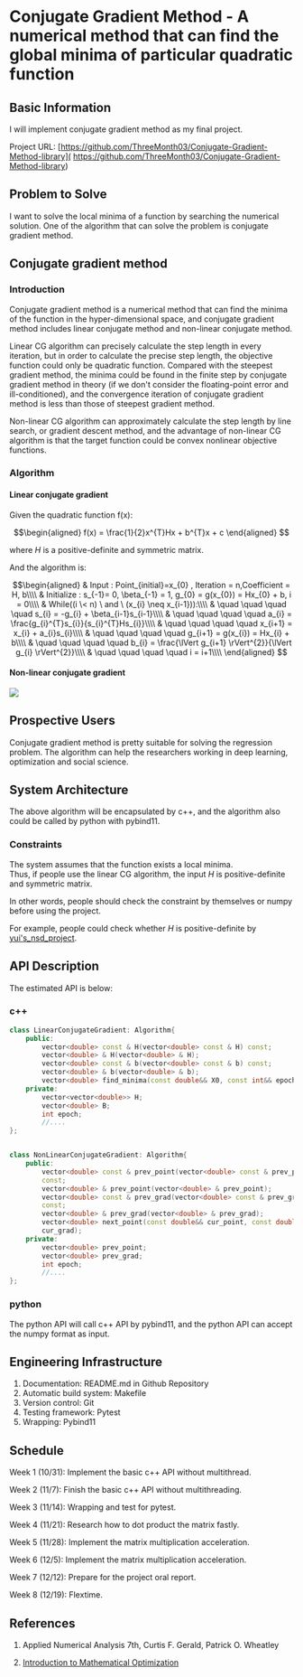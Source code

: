 Conjugate Gradient Method - A numerical method that can find the global minima 
of particular quadratic function
======

## Basic Information

I will implement conjugate gradient method as my final project.

Project URL:
[https://github.com/ThreeMonth03/Conjugate-Gradient-Method-library](
    https://github.com/ThreeMonth03/Conjugate-Gradient-Method-library)


## Problem to Solve

I want to solve the local minima of a function by searching the 
numerical solution. One of the algorithm that can solve the problem is 
conjugate gradient method.

## Conjugate gradient method
### Introduction

Conjugate gradient method is a numerical method that can find the 
minima of the function in the hyper-dimensional space, and conjugate gradient method includes linear conjugate method and non-linear conjugate method. 

Linear CG algorithm can precisely calculate the step length in every iteration,
but in order to calculate the precise step length, the objective function could
only be quadratic function. Compared with the steepest gradient method, the 
minima could be found in the 
finite step by conjugate gradient method in theory (if we don't consider the 
floating-point error and ill-conditioned), and the convergence iteration of 
conjugate gradient method is less than those of steepest gradient method.

Non-linear CG algorithm can approximately calculate the step length by line
search, or gradient descent method, and the advantage of non-linear CG 
algorithm is that the target function could be convex nonlinear objective 
functions.

### Algorithm

#### Linear conjugate gradient

Given the quadratic function f(x):

$$\begin{aligned}
f(x) = \frac{1}{2}x^{T}Hx + b^{T}x + c
\end{aligned}
$$

where $H$ is a positive-definite and symmetric matrix.  

And the algorithm is:

$$\begin{aligned}  
& Input : Point_{initial}=x_{0} , Iteration = n,Coefficient = H, b\\\\    
& Initialize : s_{-1}= 0, \beta_{-1} = 1, 
g_{0} = g(x_{0}) = Hx_{0} + b, i = 0\\\\   
& While((i \< n) \ and  \ (x_{i} \neq x_{i-1})):\\\\    
& \quad \quad \quad \quad s_{i} = -g_{i} + \beta_{i-1}s_{i-1}\\\\  
& \quad \quad \quad \quad a_{i} = \frac{g_{i}^{T}s_{i}}{s_{i}^{T}Hs_{i}}\\\\  
& \quad \quad \quad \quad x_{i+1} = x_{i} + a_{i}s_{i}\\\\  
& \quad \quad \quad \quad g_{i+1} = g(x_{i}) = Hx_{i} + b\\\\  
& \quad \quad \quad \quad b_{i} = \frac{\lVert g_{i+1} 
\rVert^{2}}{\lVert g_{i} \rVert^{2}}\\\\  
& \quad \quad \quad \quad i = i+1\\\\  
\end{aligned}  
$$

#### Non-linear conjugate gradient

![](https://i.imgur.com/wdRLKLl.png)

## Prospective Users

Conjugate gradient method is pretty suitable for solving the regression 
problem. The algorithm can help the researchers working in deep learning, 
optimization and social science. 

## System Architecture

The above algorithm will be encapsulated by c++, and the algorithm also could 
be called by python with pybind11.

### Constraints

The system assumes that the function exists a local minima.  
Thus, if people use the linear CG algorithm, the input $H$ is positive-definite and symmetric matrix.  

In other words, people should check the constraint by themselves or numpy 
before using the project.

For example, people could check whether $H$ is positive-definite by 
[yui's_nsd_project](https://github.com/yungyuc/nsdhw_23au/pull/98).

## API Description
The estimated API is below:
### c++
```c++
class LinearConjugateGradient: Algorithm{
    public:
        vector<double> const & H(vector<double> const & H) const;
        vector<double> & H(vector<double> & H);
        vector<double> const & b(vector<double> const & b) const;
        vector<double> & b(vector<double> & b);
        vector<double> find_minima(const double&& X0, const int&& epoch);
    private:
        vector<vector<double>> H;
        vector<double> B;
        int epoch;
        //....
};


class NonLinearConjugateGradient: Algorithm{
    public:
        vector<double> const & prev_point(vector<double> const & prev_point)
        const;
        vector<double> & prev_point(vector<double> & prev_point);
        vector<double> const & prev_grad(vector<double> const & prev_grad)
        const;
        vector<double> & prev_grad(vector<double> & prev_grad);
        vector<double> next_point(const double&& cur_point, const double&&
        cur_grad);
    private:
        vector<double> prev_point;
        vector<double> prev_grad;
        int epoch;
        //....
};
```

### python 
The python API will call c++ API by pybind11, and the python API can accept the
 numpy format as input.

## Engineering Infrastructure

1. Documentation: README.md in Github Repository
2. Automatic build system: Makefile 
3. Version control: Git
4. Testing framework: Pytest
5. Wrapping: Pybind11

## Schedule

Week 1 (10/31): Implement the basic c++ API without multithread.

Week 2 (11/7):  Finish the basic c++ API without multithreading.

Week 3 (11/14): Wrapping and test for pytest.

Week 4 (11/21): Research how to dot product the matrix fastly.

Week 5 (11/28): Implement the matrix multiplication acceleration.

Week 6 (12/5): Implement the matrix multiplication acceleration.

Week 7 (12/12): Prepare for the project oral report.

Week 8 (12/19): Flextime.

## References

1. Applied Numerical Analysis 7th, Curtis F. Gerald, Patrick O. Wheatley  

5. [Introduction to Mathematical Optimization](
    https://indrag49.github.io/Numerical-Optimization/)